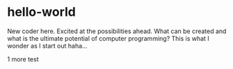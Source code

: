 # hello-world

New coder here. Excited at the possibilities ahead.
What can be created and what is the ultimate potential of computer programming?
This is what I wonder as I start out haha...

1 more test
